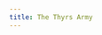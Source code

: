```yaml
---
title: The Thyrs Army
---
```


<textarea id="source" style="display: none;">

# [The Thyrs Army](/meadhall)

An interactive myth written by **Byron Pendason**, written in [Ficdown](https://www.ficdown.com/).

*Version 0.3.2*

```
This is an early version of the game. 
Please be patient as I work to finish
the story. Thank you!
```
**Part 1**

"A thyrs is a lonely fen dweller!" the town's thegn declares, "How can there be an army of them laying siege to our town?!"

The priest looks thoughtful. "The only time thyrsas have united into an army is when a strong leader has united them. It takes the intelligence and intimidation of an ettin to unite them into a single force and keep them under control."

"What are we going to do?" the thegn asks desperately.

Until now, you'd been silent. The priest turns to you, and says, "Hidden in the temple is a cloak of stealth. With it, you should be able to sneak past the thyrs army."

"You must alert our allies of our plight!" the town thegn declares.

## Meadhall

You can see [the thegn](#thegn) and [the priest](#priest) here.

You can [go south](/town-square) to exit the town hall.

### Theign

"You must alert our allies of this siege against us!" the thegn declares, "Once you get out of town, Tiwestun is to the east. To the west is our other ally Hrethfeld.

"You must hurry, I don't know how much longer we can hold out!"

### Priest

[The priest looks at you concerned. "You must get that cloak so that you can slip past the thyrs army and gather our allies to save us!](?!got-cloak)

["The cloak should be hidden under my bed in the cellar underneath the temple."](?!got-cloak)

["You have the cloak," the priest says, "Hurry, you must gather our allies!"](?got-cloak)

## Town Square

The streets are [full of people](#people), most of them walking around hopelessly. 

To [the north](/meadhall) is the meadhall, to [the east](/homes) are the homes of most the town's people, to [the south](/gate) is the town's gate.

### People

Most of the people are walking around disheveled and hungry. Due to the siege, food has had to be rationed. These people have lost all hope, just waiting for the inevitable attack of the thyrs army.

## Homes

> Not many people are out in the residential part of town. The one's you do see look disheveled and hungry.

To [the west](/town-square) is the town square, and to [the north](/temple) is the temple.

## Temple

[The altar](#altar) lies to the east. There are [stairs going down](/cellar) along the opposite wall. You [can exit](/homes) the temple by going south.

### Altar

The altar is littered with offerings of different kinds, and a large bowl in the middle with an eternal flame. The people will enter occasionally to say a quick prayer and deposit another gift on to the altar. The gifts will lie there undisturbed until the priest disposes of them by casting them into the large bowl with a fire inside during his evening offerings.

[You can ](?!made-offering)[make an offering](?!made-offering#made-offering)[, if you so choose.](?!made-offering)

### Made Offering

Inside the bag you are carrying is your daily rations. *I won't need them if I fail to make it past the thyrsas,* you think.

You say a prayer to the gods to help you sneak past the thyrsas, and then place your food on to the altar.

## [Cellar]("The Priest's Room")

The priest has a simple bedroom. Along one wall is a table with various scrolls and instruments that he uses in his duties as a priest. Along the other wall is [the Priest's bed](?!got-cloak&priest#got-cloak)[the Priest's bed](?!got-cloak&!priest)[the Priest's bed](?got-cloak). You can [go back up the steps](/temple) to exit the room.

### Got Cloak

The bed is a simple one, not much more than a cloak on the ground. Reaching underneath it, you find a cloak. Pulling it out, you try to look at it but can't seem to focus your attention on it for some reason.

## Gate

Guards are on duty here, eyeing the sieging army.

> "I would not go out there," one of the guards say, "Those monsters have been killing people on sight."

To [the south](/the-thyrs-camp) is the thyrs army, with the highway going between your allies cities just beyond. To [the north](/town-square) is the town.

## [Gate](?got-cloak&made-offering)

Guards are on duty here, eyeing the sieging army.

To [the south](/fork-in-the-road) is the thyrs army, with the highway going between your allies cities just beyond. To [the north](/town-square) is the town.

## The Thyrs Camp

You do your best to try to sneak past the thyrs army, [and you make it farther than you normally would have but still get caught|but you are caught right away](?got-cloak). The thyrsas drag you to their leader, a large ettin with an ancient looking face.

"You thought you could get past my army, eh?" he asks, "I will make an example of you!"

[Perhaps you should have sought the favour of the gods before trying to sneak past the thyrs army?](?got-cloak)

The thyrsas behead you, stick your head on a pike, and place it where it's in clear view of the town's gate.

A week later, the town is attacked by the thyrsas. They leave little behind but burning ruins.

## Fork in the Road

> You do your best to sneak past the thyrs army. With your cloak tightly wrapped around, you quietly make your way through the thyrs camp. You almost bump into the largest of the thyrs, a gigantic monster with an ancient looking face, but you stop yourself in the nick of time.

> You've escaped town! Now, on to gather your allies!

> **Part 2**

You are on a highway running [east](/woods) to [west](/fen) with a road going to the north leading back home. [According to the thegn, Tiwestun is to the east and Hrethfeld is to the west.](?thegn)

## Woods

> Out of the corner of your eye, you occasionally see some movement in the trees. According to legends, these woods are full of elves which consider these woods to be their gardens. Bad luck often befalls those who disturb the wildlife or foilage of these woods.

The road goes through some woods. You can follow it to [the northeast](/tiwestun) or to [the west](/fork-in-the-road).

## Fen

> You hold your cloak tightly wrapped around you. A thyrs is known to live in this fen, but you see no sign of him. *He must be in one of the camps laying siege to  my home,* you think glumly.

The road goes through a fen. You can follow it to [the west](/hrethfeld) or to [the east](/fork-in-the-road).

## Tiwestun

> You walk up to the guards at the gate and request to see the thegn. They ask you for your identity, and you respond by telling them about the siege to your home. The guard quickly let's you through the gate, and you find yourself in the midst of town.

To [the east](/tiwestun-meadhall#talked-to-thegn) is the town's meadhall where you will find the thegn[, and to ](?talked-to-thegn)[the west](/tiwestun-temple?talked-to-thegn#priestess)[ is the temple](?talked-to-thegn). To [the south](/woods) is the road heading back home.

## Tiwestun Meadhall

> The thegn greets you grimly. Apparently he's already heard the news. He strokes his beard thoughtfully as he says to you, "We cannot go to war without first consulting our town's patron god. Go talk to Tiw's priestess!"

[You and the thegn briefly chit chat for a few minutes before heushers you out the door.](?!priestess)

[The thegn says to you, "The priestess has given the go-ahead! My army will meet you at the fork in the road that leads to your hometown!](?priestess)

You can [exit the meadhall](/tiwestun) by going to 

## Tiwestun Temple

> An elderly woman greets you as you enter the temple. "I've been waiting on you," she says, "A dream told me to expect you. In it, Tiw told me to give you his blessing, but only if you accept this gift from me. It is an ancient set of armour, made by the best craftsmen of the ancient world.

> "As you know, the ents were an ancient race of giants, the makers of the best weapons and armour, and builders of the ancient world's greatest cities. With this armour, you will see victory!"

The priestess urges you to continue your quest. "You have great things to accomplish! I shall make offerings on your behalf, to incur the favour of Tiw."

## Hrethfeld

> You walk up to the guards at the gate and request to see the thegn. They ask you for your identity, and you respond by telling them about the siege to your home. The guard quickly let's you through the gate, and you find yourself in the midst of town.

```
There's nothing yet here.
Please check back later for more!
```

To [the east](/fen) is the road leading home.

</textarea>